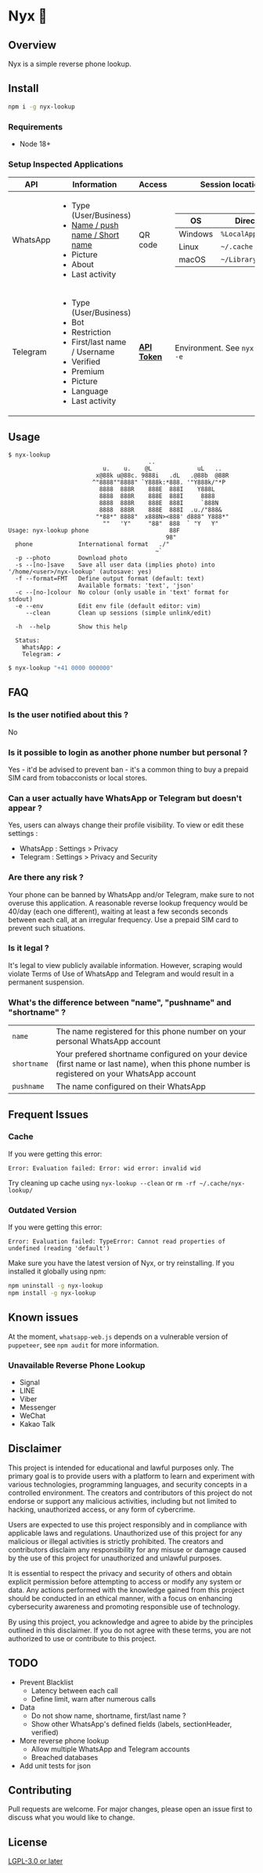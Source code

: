 # Nyx 🌙

## Overview

Nyx is a simple reverse phone lookup.

## Install

```sh
npm i -g nyx-lookup
```

### Requirements

* Node 18+

### Setup Inspected Applications

| API | Information | Access | Session location |
|-|-|-|-|
| WhatsApp | <ul><li>Type (User/Business)</li><li>[Name / push name / Short name](#whats-the-difference-between-name-pushname-and-shortname-) </li><li>Picture</li><li>About</li><li>Last activity</li></ul> | QR code | <table><thead><tr><th>OS</th><th>Directory</th></tr></thead><tbody><tr><td>Windows</td><td>`%LocalAppData%`</td></tr><tr><td>Linux</td><td>`~/.cache`</td></tr><tr><td>macOS</td><td>`~/Library/Caches`</td></tr></tbody></table> |
| Telegram | <ul><li>Type (User/Business)</li><li>Bot</li><li>Restriction</li><li>First/last name / Username</li><li>Verified</li><li>Premium</li><li>Picture</li><li>Language</li><li>Last activity</li></ul> | [**API Token**](https://my.telegram.org/apps) | Environment. See `nyx-lookup -e` |

## Usage

```
$ nyx-lookup
                                        ..                      
                           u.    u.    @L             uL   ..   
                         x@88k u@88c. 9888i   .dL   .@88b  @88R 
                        ^"8888""8888" `Y888k:*888. '"Y888k/"*P  
                          8888  888R    888E  888I    Y888L     
                          8888  888R    888E  888I     8888     
                          8888  888R    888E  888I     `888N    
                          8888  888R    888E  888I  .u./"888&   
                         "*88*" 8888"  x888N><888' d888" Y888*" 
                           ""   'Y"     "88"  888  ` "Y   Y"    
Usage: nyx-lookup phone                       88F               
                                             98"                
  phone             International format   ./"                  
                                          ~`
  -p --photo        Download photo
  -s --[no-]save    Save all user data (implies photo) into '/home/<user>/nyx-lookup' (autosave: yes)
  -f --format=FMT   Define output format (default: text)
                    Available formats: 'text', 'json'
  -c --[no-]colour  No colour (only usable in 'text' format for stdout)
  -e --env          Edit env file (default editor: vim)
     --clean        Clean up sessions (simple unlink/edit)

  -h  --help        Show this help
  
  Status:
    WhatsApp: ✔
    Telegram: ✔
```
```sh
$ nyx-lookup "+41 0000 000000"
```

## FAQ

### Is the user notified about this ?
No

### Is it possible to login as another phone number but personal ?
Yes - it'd be advised to prevent ban - it's a common thing to buy a prepaid SIM card from tobacconists or local stores.

### Can a user actually have WhatsApp or Telegram but doesn't appear ?
Yes, users can always change their profile visibility. To view or edit these settings :
* WhatsApp : Settings > Privacy
* Telegram : Settings > Privacy and Security

### Are there any risk ?
Your phone can be banned by WhatsApp and/or Telegram, make sure to not overuse this application.
A reasonable reverse lookup frequency would be 40/day (each one different), waiting at least a few seconds seconds between each call, at an irregular frequency.
Use a prepaid SIM card to prevent such situations.

### Is it legal ?
It's legal to view publicly available information. However, scraping would violate Terms of Use of WhatsApp and Telegram and would result in a permanent suspension.

### What's the difference between "name", "pushname" and "shortname" ?
|||
|-|-|
| `name` | The name registered for this phone number on your personal WhatsApp account |
| `shortname` | Your prefered shortname configured on your device (first name or last name), when this phone number is registered on your WhatsApp account |
| `pushname` | The name configured on their WhatsApp |

## Frequent Issues

### Cache
If you were getting this error:
```
Error: Evaluation failed: Error: wid error: invalid wid
```
Try cleaning up cache using `nyx-lookup --clean` or `rm -rf ~/.cache/nyx-lookup/`

### Outdated Version
If you were getting this error:
```
Error: Evaluation failed: TypeError: Cannot read properties of undefined (reading 'default')
```
Make sure you have the latest version of Nyx, or try reinstalling. If you installed it globally using npm:
```sh
npm uninstall -g nyx-lookup
npm install -g nyx-lookup
```

## Known issues
At the moment, `whatsapp-web.js` depends on a vulnerable version of `puppeteer`, see `npm audit` for more information.

### Unavailable Reverse Phone Lookup

* Signal
* LINE
* Viber
* Messenger
* WeChat
* Kakao Talk

## Disclaimer

This project is intended for educational and lawful purposes only. The primary goal is to provide users with a platform to learn and experiment with various technologies, programming languages, and security concepts in a controlled environment. The creators and contributors of this project do not endorse or support any malicious activities, including but not limited to hacking, unauthorized access, or any form of cybercrime.

Users are expected to use this project responsibly and in compliance with applicable laws and regulations. Unauthorized use of this project for any malicious or illegal activities is strictly prohibited. The creators and contributors disclaim any responsibility for any misuse or damage caused by the use of this project for unauthorized and unlawful purposes.

It is essential to respect the privacy and security of others and obtain explicit permission before attempting to access or modify any system or data. Any actions performed with the knowledge gained from this project should be conducted in an ethical manner, with a focus on enhancing cybersecurity awareness and promoting responsible use of technology.

By using this project, you acknowledge and agree to abide by the principles outlined in this disclaimer. If you do not agree with these terms, you are not authorized to use or contribute to this project.

## TODO

- Prevent Blacklist
	- Latency between each call
	- Define limit, warn after numerous calls
- Data
	- Do not show name, shortname, first/last name ?
	- Show other WhatsApp's defined fields (labels, sectionHeader, verified)
- More reverse phone lookup
	- Allow multiple WhatsApp and Telegram accounts
	- Breached databases
- Add unit tests for json

## Contributing

Pull requests are welcome. For major changes, please open an issue first
to discuss what you would like to change.

## License

[LGPL-3.0 or later](LICENSE)
